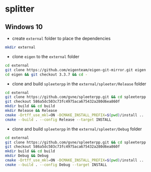 # splitter

## Windows 10

* create `external` folder to place the dependencies
```bash
mkdir external
```

* clone `eigen` to the `external` folder
```bash
cd external
git clone https://github.com/eigenteam/eigen-git-mirror.git eigen
cd eigen && git checkout 3.3.7 && cd -
```

* clone and build `spleeterpp` in the `external/spleeter/Release` folder
```bash
cd external
git clone https://github.com/gvne/spleeterpp.git && cd spleeterpp
git checkout 586a5dc503c73fc4975aca675432a280d6ea860f
mkdir build && cd build
mkdir Release && Release
cmake -Drtff_use_mkl=ON -DCMAKE_INSTALL_PREFIX=$(pwd)/install ..
cmake --build . --config Release --target INSTALL
```

* clone and build `spleeterpp` in the `external/spleeter/Debug` folder
```bash
cd external
git clone https://github.com/gvne/spleeterpp.git && cd spleeterpp
git checkout 586a5dc503c73fc4975aca675432a280d6ea860f
mkdir build && cd build
mkdir Debug && Debug
cmake -Drtff_use_mkl=ON -DCMAKE_INSTALL_PREFIX=$(pwd)/install ..
cmake --build . --config Debug --target INSTALL
```
